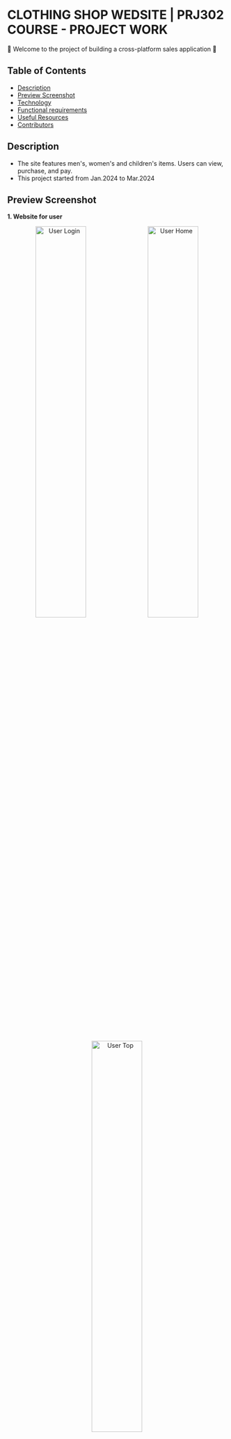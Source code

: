 # CLOTHING SHOP WEDSITE | PRJ302 COURSE - PROJECT WORK

:wave: Welcome to the project of building a cross-platform sales application :wave:


## Table of Contents
- [Description](#description)
- [Preview Screenshot](#preview-screenshot)
- [Technology](#technology)
- [Functional requirements](#functional-requirements)
- [Useful Resources](#useful-resources)
- [Contributors](#contributors)


## Description
- The site features men's, women's and children's items. Users can view, purchase, and pay.
- This project started from Jan.2024 to Mar.2024

## Preview Screenshot

**1. Website for user**

<div align="center">
  <img src="https://github.com/tienmanh16/clothing-shop-wedsite/blob/main/UI/Home.png" alt="User Login" width="48%"></img> &nbsp;&nbsp; <img src="https://github.com/tienmanh16/clothing-shop-wedsite/blob/main/UI/Trend.png" alt="User Home" width="48%"></img> &nbsp;&nbsp; <img src="https://github.com/tienmanh16/clothing-shop-wedsite/blob/main/UI/User_login.png" alt="User Top" width="48%"></img> &nbsp;&nbsp; <img src="https://github.com/tienmanh16/clothing-shop-wedsite/blob/main/UI/List.png" alt="User Top Chart" width="48%"></img>
</div>

**2. Website for admin**

<div align="center">
  <img src="https://github.com/tienmanh16/clothing-shop-wedsite/blob/main/UI/Admin.png" alt="User Login" width="98%"></img>
</div>
  
## Technology
**1. Frontend**
  - HTML, CSS, JavaScript

**2. Backend**
  - JSP/Servlet
  
**3. Database**
  - Microsoft SQL Server - a relational model database server produced by Microsoft

**4. Tool**
  - Visual Studio 2022
  - Apache NetBeans
  - Draw.io for ERD Diagram
  - Visual Paradigm 
  - Microsoft SQL Server Management Studio 18 
  

## Functional requirements

**1. User:**
- [ ] Sign up, log in, log out.
- [ ] Edit personal information.
- [ ] View products.
- [ ] Add products to cart.
- [ ] Cart modifications.
- [ ] Purchase and payment.

**2. Admin:**
- [ ] Log in - log out. 
- [ ] Manage customers, orders, and products. 
- [ ] Revenue management.
- [ ] Add - delete - edit information of products.


## Contributors
**1. Mentors:**
- Lecturer - Mentor: Phan Dang Cau

**2. Members:**
- [Nguyen Manh Tien](https://github.com/tienmanh16) - HE172825 - **Full-Stack Developer**


&copy;Copyright by tienmanh16.
